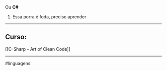 Ou **C#**

1. Essa porra é foda, preciso aprender

---
## Curso:

[[C-Sharp - Art of Clean Code]]

---
#linguagens